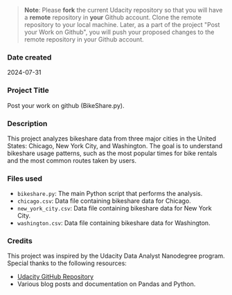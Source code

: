 >**Note**: Please **fork** the current Udacity repository so that you will have a **remote** repository in **your** Github account. Clone the remote repository to your local machine. Later, as a part of the project "Post your Work on Github", you will push your proposed changes to the remote repository in your Github account.

### Date created
2024-07-31

### Project Title
Post your work on github (BikeShare.py).

### Description
This project analyzes bikeshare data from three major cities in the United States: Chicago, New York City, and Washington. The goal is to understand bikeshare usage patterns, such as the most popular times for bike rentals and the most common routes taken by users.

### Files used
- `bikeshare.py`: The main Python script that performs the analysis.
- `chicago.csv`: Data file containing bikeshare data for Chicago.
- `new_york_city.csv`: Data file containing bikeshare data for New York City.
- `washington.csv`: Data file containing bikeshare data for Washington.

### Credits
This project was inspired by the Udacity Data Analyst Nanodegree program. Special thanks to the following resources:
- [Udacity GitHub Repository](https://github.com/udacity/pdsnd_github)
- Various blog posts and documentation on Pandas and Python.

